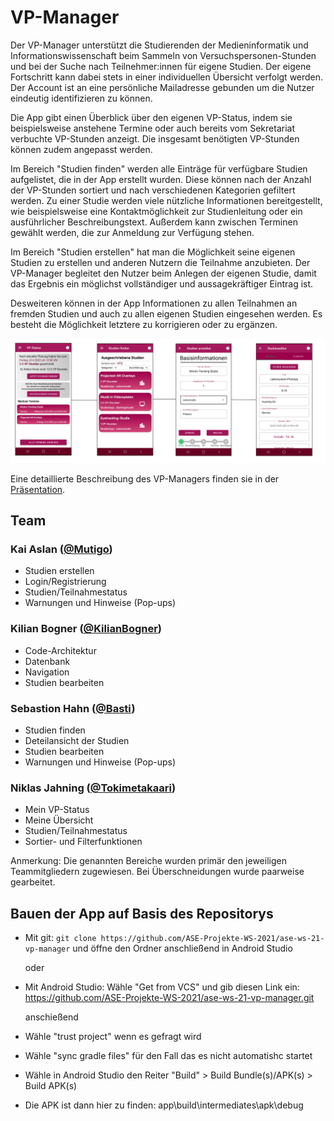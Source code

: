 # VP-Manager

Der VP-Manager unterstützt die Studierenden der Medieninformatik und Informationswissenschaft beim Sammeln von Versuchspersonen-Stunden und bei der Suche nach 
Teilnehmer:innen für eigene Studien. Der eigene Fortschritt kann dabei stets in einer individuellen Übersicht verfolgt werden. Der Account ist an eine persönliche Mailadresse gebunden um die Nutzer eindeutig identifizieren zu können.

Die App gibt einen Überblick über den eigenen VP-Status, indem sie beispielsweise anstehene Termine oder auch bereits vom Sekretariat verbuchte VP-Stunden anzeigt. Die insgesamt
benötigten VP-Stunden können zudem angepasst werden.

Im Bereich "Studien finden" werden alle Einträge für verfügbare Studien aufgelistet, die in der App erstellt wurden. Diese können nach der Anzahl der VP-Stunden sortiert
und nach verschiedenen Kategorien gefiltert werden. Zu einer Studie werden viele nützliche Informationen bereitgestellt, wie beispielsweise eine Kontaktmöglichkeit zur 
Studienleitung oder ein ausführlicher Beschreibungstext. Außerdem kann zwischen Terminen gewählt werden, die zur Anmeldung zur Verfügung stehen.

Im Bereich "Studien erstellen" hat man die Möglichkeit seine eigenen Studien zu erstellen und anderen Nutzern die Teilnahme anzubieten. Der VP-Manager begleitet den 
Nutzer beim Anlegen der eigenen Studie, damit das Ergebnis ein möglichst vollständiger und aussagekräftiger Eintrag ist.

Desweiteren können in der App Informationen zu allen Teilnahmen an fremden Studien und auch zu allen eigenen Studien eingesehen werden. Es besteht die Möglichkeit
letztere zu korrigieren oder zu ergänzen.

![Main Pages Screenshot](https://github.com/ASE-Projekte-WS-2021/ase-ws-21-vp-manager/blob/improvement_readMe/wiki_Images/app_screenshots.png)

 Eine detaillierte Beschreibung des VP-Managers finden sie in der [Präsentation](https://docs.google.com/presentation/d/10WS_gH9wkGFBhsbHTYtQ16cwsczPvLDgANnSx5P_wNw/edit).
 

## Team

### Kai Aslan ([@Mutigo](https://github.com/Mutigo))
- Studien erstellen 
- Login/Registrierung
- Studien/Teilnahmestatus
- Warnungen und Hinweise (Pop-ups)
### Kilian Bogner ([@KilianBogner](https://github.com/KilianBogner))
- Code-Architektur
- Datenbank
- Navigation
- Studien bearbeiten
### Sebastion Hahn ([@Basti](https://github.com/basti7))
- Studien finden
- Deteilansicht der Studien
- Studien bearbeiten
- Warnungen und Hinweise (Pop-ups)
### Niklas Jahning ([@Tokimetakaari](https://github.com/Tokimetakaari))
- Mein VP-Status
- Meine Übersicht
- Studien/Teilnahmestatus
- Sortier- und Filterfunktionen

Anmerkung: Die genannten Bereiche wurden primär den jeweiligen Teammitgliedern zugewiesen. Bei Überschneidungen wurde paarweise gearbeitet.


## Bauen der App auf Basis des Repositorys

- Mit git: `git clone https://github.com/ASE-Projekte-WS-2021/ase-ws-21-vp-manager` und öffne den Ordner anschließend in Android Studio

  oder

- Mit Android Studio: Wähle "Get from VCS" und gib diesen Link ein: https://github.com/ASE-Projekte-WS-2021/ase-ws-21-vp-manager.git 

  anschießend

- Wähle "trust project" wenn es gefragt wird 
- Wähle "sync gradle files" für den Fall das es nicht automatishc startet 
- Wähle in Android Studio den Reiter "Build" > Build Bundle(s)/APK(s) > Build APK(s)
- Die APK ist dann hier zu finden: app\build\intermediates\apk\debug
